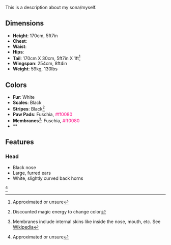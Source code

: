 This is a description about my sona/myself.

## Dimensions
- **Height**: 170cm, 5ft7in
- **Chest**:
- **Waist**:
- **Hips**:
- **Tail**: 170cm X 30cm, 5ft7in X 1ft[^~]
- **Wingspan**: 254cm, 8ft4in
- **Weight**: 59kg, 130lbs
## Colors
- **Fur**: White
- **Scales**: Black
- **Stripes**: Black[^colors/stripes]
- **Paw Pads**: Fuschia, <span style="color:#ff0080;">#ff0080</span>
- **Membranes**[^colors/membranes]: Fuschia, <span style="color:#ff0080;">#ff0080</span>
- **

## Features

### Head
- Black nose
- Large, furred ears
- White, slightly curved back horns

[^~]

[^~]:
    Approximated or unsure
[^colors/stripes]:
    Discounted magic energy to change color
[^colors/membranes]:
    Membranes include internal skins like inside the nose, mouth, etc. See [Wikipedia](https://en.wikipedia.org/wiki/Mucous_membrane)
